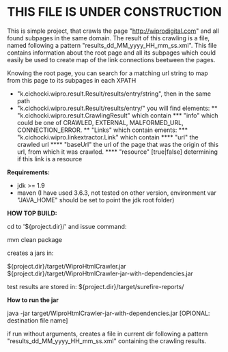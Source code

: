 THIS FILE IS UNDER CONSTRUCTION
===============================

This is simple project, that crawls the page "http://wiprodigital.com" and all found subpages in the same domain.
The result of this crawling is a file, named following a pattern "results_dd_MM_yyyy_HH_mm_ss.xml".
This file contains information about the root page and all its subpages which could easily be used to create map of the link connections beetween the pages.

Knowing the root page, you can search for a matching url string to map from this page to its subpages in each XPATH 
* "k.cichocki.wipro.result.Result/results/entry/string", then in the same path 
* "k.cichocki.wipro.result.Result/results/entry/" you will find elements:
** "k.cichocki.wipro.result.CrawlingResult" which contain 
*** "info" which could be one of CRAWLED, EXTERNAL, MALFORMED_URL, CONNECTION_ERROR.
** "Links" which contain ements:
*** "k.cichocki.wipro.linkextractor.Link" which contain 
**** "url" the crawled url
**** "baseUrl" the url of the page that was the origin of this url, from which it was crawled. 
**** "resource" [true|false] determining if this link is a resource

<b>Requirements:</b>

* jdk >= 1.9
* maven (I have used 3.6.3, not tested on other version, environment var "JAVA_HOME" should be set to point the jdk root folder)


<b>HOW TOP BUILD:</b>


cd to '${project.dir}/' and issue command:

mvn clean package

creates a jars in:

${project.dir}/target/WiproHtmlCrawler.jar
${project.dir}/target/WiproHtmlCrawler-jar-with-dependencies.jar

test results are stored in:
${project.dir}/target/surefire-reports/

<b>How to run the jar</b>

java -jar target/WiproHtmlCrawler-jar-with-dependencies.jar [OPIONAL: destination file name]

if run without arguments, creates a file in current dir following a pattern "results_dd_MM_yyyy_HH_mm_ss.xml" containing the crawling results.



